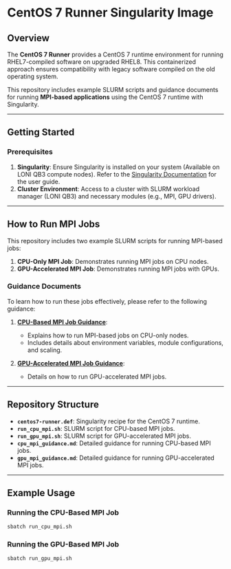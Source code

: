 # CentOS 7 Runner Singularity Image

## Overview

The **CentOS 7 Runner** provides a CentOS 7 runtime environment for running RHEL7-compiled software on upgraded RHEL8. This containerized approach ensures compatibility with legacy software compiled on the old operating system.

This repository includes example SLURM scripts and guidance documents for running **MPI-based applications** using the CentOS 7 runtime with Singularity.

---

## Getting Started

### Prerequisites
1. **Singularity**: Ensure Singularity is installed on your system (Available on LONI QB3 compute nodes). Refer to the [Singularity Documentation](https://docs.sylabs.io/guides/latest/user-guide/) for the user guide.
2. **Cluster Environment**: Access to a cluster with SLURM workload manager (LONI QB3) and necessary modules (e.g., MPI, GPU drivers).

---

## How to Run MPI Jobs

This repository includes two example SLURM scripts for running MPI-based jobs:
1. **CPU-Only MPI Job**: Demonstrates running MPI jobs on CPU nodes.
2. **GPU-Accelerated MPI Job**: Demonstrates running MPI jobs with GPUs.

### Guidance Documents

To learn how to run these jobs effectively, please refer to the following guidance:
1. **[CPU-Based MPI Job Guidance](cpu_mpi_guidance.md)**:
   - Explains how to run MPI-based jobs on CPU-only nodes.
   - Includes details about environment variables, module configurations, and scaling.

2. **[GPU-Accelerated MPI Job Guidance](gpu_mpi_guidance.md)**:
   - Details on how to run GPU-accelerated MPI jobs.

---

## Repository Structure

- **`centos7-runner.def`**: Singularity recipe for the CentOS 7 runtime.
- **`run_cpu_mpi.sh`**: SLURM script for CPU-based MPI jobs.
- **`run_gpu_mpi.sh`**: SLURM script for GPU-accelerated MPI jobs.
- **`cpu_mpi_guidance.md`**: Detailed guidance for running CPU-based MPI jobs.
- **`gpu_mpi_guidance.md`**: Detailed guidance for running GPU-accelerated MPI jobs.

---

## Example Usage

### Running the CPU-Based MPI Job
```bash
sbatch run_cpu_mpi.sh
```
### Running the GPU-Based MPI Job
```bash
sbatch run_gpu_mpi.sh
```
